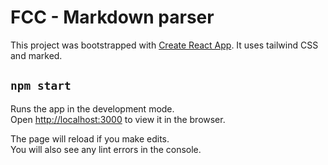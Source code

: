 # FCC - Markdown parser

This project was bootstrapped with [Create React App](https://github.com/facebook/create-react-app).
It uses tailwind CSS and marked.

## `npm start`

Runs the app in the development mode.\
Open [http://localhost:3000](http://localhost:3000) to view it in the browser.

The page will reload if you make edits.\
You will also see any lint errors in the console.
